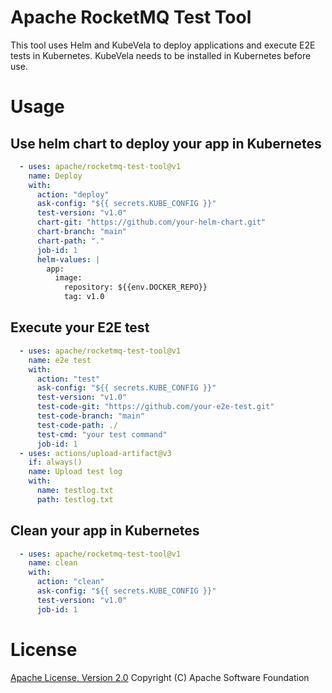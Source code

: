 # Apache RocketMQ Test Tool

This tool uses Helm and KubeVela to deploy applications and execute E2E tests in Kubernetes.
KubeVela needs to be installed in Kubernetes before use.

# Usage

<!-- start usage -->
## Use helm chart to deploy your app in Kubernetes
```yaml
  - uses: apache/rocketmq-test-tool@v1
    name: Deploy
    with:
      action: "deploy"
      ask-config: "${{ secrets.KUBE_CONFIG }}"
      test-version: "v1.0"
      chart-git: "https://github.com/your-helm-chart.git"
      chart-branch: "main"
      chart-path: "."
      job-id: 1
      helm-values: |
        app:
          image:
            repository: ${{env.DOCKER_REPO}}
            tag: v1.0
```
## Execute your E2E test
```yaml
  - uses: apache/rocketmq-test-tool@v1
    name: e2e test
    with:
      action: "test"
      ask-config: "${{ secrets.KUBE_CONFIG }}"
      test-version: "v1.0"
      test-code-git: "https://github.com/your-e2e-test.git"
      test-code-branch: "main"
      test-code-path: ./
      test-cmd: "your test command"
      job-id: 1
  - uses: actions/upload-artifact@v3
    if: always()
    name: Upload test log
    with:
      name: testlog.txt
      path: testlog.txt
```
## Clean your app in Kubernetes
```yaml
  - uses: apache/rocketmq-test-tool@v1
    name: clean
    with:
      action: "clean"
      ask-config: "${{ secrets.KUBE_CONFIG }}"
      test-version: "v1.0"
      job-id: 1
```
<!-- end usage -->

# License
[Apache License, Version 2.0](http://www.apache.org/licenses/LICENSE-2.0.html) Copyright (C) Apache Software Foundation
